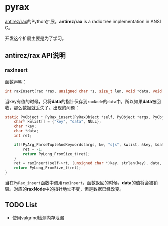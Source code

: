 # pyrax

[antirez/rax](https://github.com/antirez/rax)的Python扩展。**antirez/rax** is a radix tree implementation in ANSI C。

开发这个扩展主要是为了学习。

## antirez/rax API说明

### raxInsert

函数声明：

```c
int raxInsert(rax *rax, unsigned char *s, size_t len, void *data, void **old);
```
当key有值的时候，只将**data**的指针保存到`raxNode`的`data`中，所以如果**data**被回收，那么数据就丢失了。出现的问题：

```c
static PyObject * PyRax_insert(PyRaxObject *self, PyObject *args, PyObject *kw) {
    char* kwlist[] = {"key", "data", NULL};
    char *key;
    char *data;
    int ret;

    if(!PyArg_ParseTupleAndKeywords(args, kw, "s|s", kwlist, &key, &data)) {
        ret = -1;
        return PyLong_FromSize_t(ret);
    }
    ret = raxInsert(self->rt, (unsigned char *)key, strlen(key), data, NULL);
    return PyLong_FromSize_t(ret);
}
```
当在`PyRax_insert`函数中调用`raxInsert`，函数返回的时候，**data**的值将会被销毁。对应的**raxNode**中的指针地址不变，但是数据已经改变。


## TODO List

* 使用valgrind检测内存泄漏
